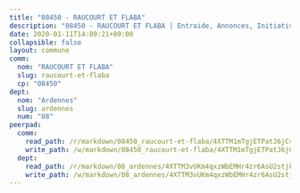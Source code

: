 ```yaml
---
title: "08450 - RAUCOURT ET FLABA"
description: "08450 - RAUCOURT ET FLABA | Entraide, Annonces, Initiatives"
date: 2020-01-11T14:09:21+09:00
collapsible: false
layout: commune
comm:
  nom: "RAUCOURT ET FLABA"
  slug: raucourt-et-flaba
  cp: "08450"
dept:
  nom: "Ardennes"
  slug: ardennes
  num: "08"
peerpad:
  comm:
    read_path: /r/markdown/08450_raucourt-et-flaba/4XTTM1mTgjETPatJ6jCvamuyGzfD7cnBfwkMaGuk9QXXLj5my
    write_path: /w/markdown/08450_raucourt-et-flaba/4XTTM1mTgjETPatJ6jCvamuyGzfD7cnBfwkMaGuk9QXXLj5my-K3TgUNGzNHMoQzUG43aXBAz1222zTHxs2RG8vr2gisJr6MFz5PyL5x8evquSEmt7oecJC7TzXHCnPP69AU6Uc1zfgbsGM2kxPQRFhD2Lzfu5ku9UtM8vmCczuzJhX65WPM5HH8B1
  dept:
    read_path: /r/markdown/08_ardennes/4XTTM3vUKm4qxzWbEMHr4zr6AsU2stjkKdsaY9uMbmhXjv9QM
    write_path: /w/markdown/08_ardennes/4XTTM3vUKm4qxzWbEMHr4zr6AsU2stjkKdsaY9uMbmhXjv9QM-K3TgUMB9u4JvtZdFBPfBexH6pGeKJREiRZLakfAxGDqg6fgd1ib6XHxM9tkwaYxqJV2qNTbboL5jGpTS7re5rUf5cB5fLzdnicM4aJkF5ZXmkvCRXEh5XT7432iWRZFby5MMVbKP
---
```


